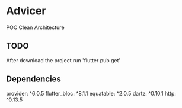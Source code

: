 # Advicer

POC Clean Architecture

## TODO

After download the project run 'flutter pub get'

## Dependencies

provider: ^6.0.5
flutter_bloc: ^8.1.1
equatable: ^2.0.5
dartz: ^0.10.1
http: ^0.13.5